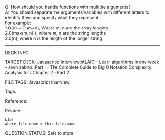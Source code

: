 Q: How should you handle functions with multiple arguments?  
A: You should separate the arguments/variables with different letters to identify them and specify what they represent.  
For example:  
1.O(n) = O (m+n), Where m, n are the array lenghts  
2.0(max(m, n) ), where m, n are the string lengths  
3.0(n), where n is the length of the longer string


---

DECK INFO

TARGET DECK: Javascript::Interview::ALAIO - Learn algorithms in one week - alvin zablan::Part I - The Complete Guide to Big O Notation Complexity Analysis for ::Chapter 2 - Part 2

FILE TAGS: Javascript Interview

Tags:

Reference:

Related:

```dataview
LIST
where file.name = this.file.name
```

QUESTION STATUS: Safe to store